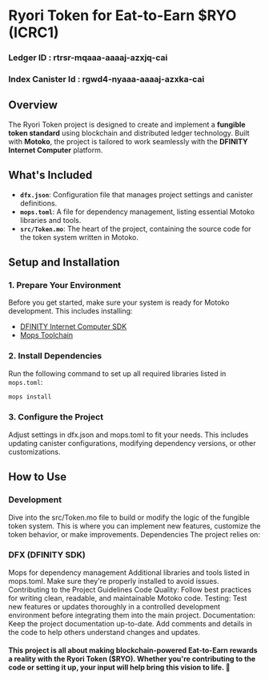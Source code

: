 # Ryori Token for Eat-to-Earn $RYO (ICRC1)

### Ledger ID : rtrsr-mqaaa-aaaaj-azxjq-cai
### Index Canister Id : rgwd4-nyaaa-aaaaj-azxka-cai

## Overview  
The Ryori Token project is designed to create and implement a **fungible token standard** using blockchain and distributed ledger technology. Built with **Motoko**, the project is tailored to work seamlessly with the **DFINITY Internet Computer** platform.  

## What's Included  
- **`dfx.json`**: Configuration file that manages project settings and canister definitions.  
- **`mops.toml`**: A file for dependency management, listing essential Motoko libraries and tools.  
- **`src/Token.mo`**: The heart of the project, containing the source code for the token system written in Motoko.  

## Setup and Installation  

### 1. **Prepare Your Environment**  
Before you get started, make sure your system is ready for Motoko development. This includes installing:  
- [DFINITY Internet Computer SDK](https://internetcomputer.org/docs/current/references/cli-reference/dfx-parent)  
- [Mops Toolchain](https://docs.mops.one/quick-start)  

### 2. **Install Dependencies**  
Run the following command to set up all required libraries listed in `mops.toml`:  
```bash
mops install
```

### 3. Configure the Project
Adjust settings in dfx.json and mops.toml to fit your needs. This includes updating canister configurations, modifying dependency versions, or other customizations.

## How to Use
###  Development
Dive into the src/Token.mo file to build or modify the logic of the fungible token system.
This is where you can implement new features, customize the token behavior, or make improvements.
Dependencies
The project relies on:

### DFX (DFINITY SDK)
Mops for dependency management
Additional libraries and tools listed in mops.toml. Make sure they're properly installed to avoid issues.
Contributing to the Project
Guidelines
Code Quality: Follow best practices for writing clean, readable, and maintainable Motoko code.
Testing: Test new features or updates thoroughly in a controlled development environment before integrating them into the main project.
Documentation: Keep the project documentation up-to-date. Add comments and details in the code to help others understand changes and updates.

#### This project is all about making blockchain-powered Eat-to-Earn rewards a reality with the Ryori Token ($RYO). Whether you're contributing to the code or setting it up, your input will help bring this vision to life. 🚀